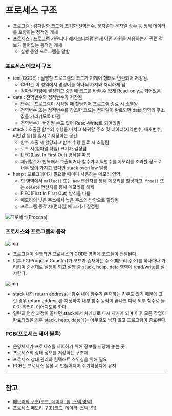 # 프로세스 구조

* 프로그램 : 컴파일한 코드와 초기화 전역변수, 문자열과 문자열 상수 등 정적 데이터를 포함하는 정적인 개체
* 프로세스 : 프로그램 카운터나 레지스터처럼 현재 어떤 자원을 사용하는지 관련 정보가 들어있는 동적인 개체
  * 실행 중인 프로그램을 말함



### 프로세스 메모리 구조

* text(CODE) : 실행할 프로그램의 코드가 기계어 형태로 변환되어 저장됨.
  * CPU는 이 영역에서 명령어를 하나씩 가져와 처리하게 됨
  * 컴파일 타임에 결정되고 중간에 코드를 바꿀 수 없게 Read-only로 되어있음
* data : 전역변수와 정적변수가 저장됨
  * 변수는 프로그램이 시작될 때 할당되어 프로그램 종료 시 소멸됨
  * 전역변수 또는 정적변수를 참조한 코드는 컴파일이 완료되면 data 영역의 주소값을 가리키도록 바뀜
  * 전역변수가 변경될 수도 있어 Read-Write로 되어있음
* stack : 호출된 함수의 수행을 마치고 복귀할 주소 및 데이터(지역변수, 매개변수, 리턴값 등)를 임시로 저장하는 공간
  * 함수 호출 시 할당되고 함수 수행 완료 시 소멸됨
  * 로드 시(컴파일 타임) 크기가 결정됨
  * LIFO(Last In First Out) 방식을 따름
  * 재귀함수가 반복해서 호출되거나 함수가 지역변수를 메모리를 초과할 정도로 너무 많이 가지고 있다면 stack overflow 발생
* heap : 프로그래머가 필요할 때마다 사용하는 메모리 영역
  * 힙 영역에서 `malloc()` 또는 `new` 연산자를 통해 메모리를 할당하고, `free()` 또는 `delete` 연산자를 통해 메모리를 해제
  * FIFO(First In First Out) 방식을 따름
  * 메모리의 낮은 주소에서 높은 주소의 방향으로 할당됨
  * 프로그램 동작 시(런타임)에 크기가 결정됨

![프로세스(Process)](https://blog.kakaocdn.net/dn/berUN5/btrejfCRS7h/EOJKBxxk7eqB9lbaOmDC71/img.png)





### 프로세스와 프로그램의 동작



![img](https://velog.velcdn.com/images%2Funderlier12%2Fpost%2F4e0925c8-3544-45d6-9e83-90734321a7fa%2Fimage.png)



* 프로그램이 실행되면 프로세스의 CODE 영역에 코드들이 전달된다.
* 이후 PC(Program Counter)가 코드가 존재하는 주소(메모리 주소)를 하나하나 가리키며 순서대로 실행이 되고 실행 중 stack, heap, data 영역에 read/write를 실시한다.



![img](https://velog.velcdn.com/images%2Funderlier12%2Fpost%2F9ebe6d45-8993-4d03-9c14-595d6cb643d4%2Fimage.png)



* stack 내의 return address는 함수 내에 함수가 존재하는 경우도 있기 때문에 그런 경우 return address를 지정하여 내부 함수 동작이 끝나면 다시 외부 함수로 돌아가 작업이 이어지도록 한다.
* 일련의 연산 과정이 끝나면 stack에서 차례대로 다시 제거가 되며 이후 모든 작업이 완료되었을 경우 stack, heap, data에는 아무것도 남지 않고 프로그램이 종료된다.





### PCB(프로세스 제어 블록)

* 운영체제가 프로세스를 제어하기 위해 정보를 저장해 놓는 곳
* 프로세스의 상태 정보를 저장하는 구조체
* 프로세스 상태 관리와 컨텍스트 스위칭을 위해 필요
* PCB는 프로세스 생성 시 만들어지며 주기억장치에 유지





---

## 참고

* [메모리의 구조(코드, 데이터, 힙, 스택 영역)](https://all-young.tistory.com/17)
* [프로세스 메모리 구조(코드, 데이터, 스택, 힙)](https://zangzangs.tistory.com/107)



